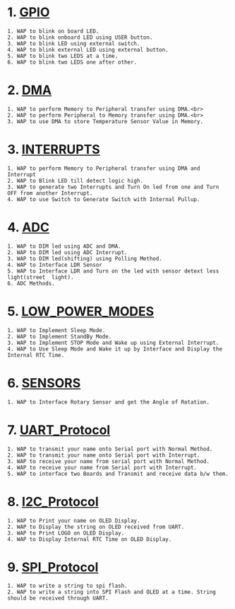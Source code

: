 # 1. [GPIO](../Microcontroller_Programming_&_Interfacing/GPIO)
    1. WAP to blink on board LED.
    2. WAP to blink onboard LED using USER button.
    3. WAP to blink LED using external switch.
    4. WAP to blink external LED using external button.
    5. WAP to blink two LEDS at a time.
    6. WAP to blink two LEDS one after other.
# 2. [DMA](../Microcontroller_Programming_&_Interfacing/DMA)
    1. WAP to perform Memory to Peripheral transfer using DMA.<br>
    2. WAP to perform Peripheral to Memory transfer using DMA.<br>
    3. WAP to use DMA to store Temperature Sensor Value in Memory.
# 3. [INTERRUPTS](../Microcontroller_Programming_&_Interfacing/Interrupts)
    1. WAP to perform Memory to Peripheral transfer using DMA and Interrupt
    2. WAP to Blink LED till detect logic high.
    3. WAP to generate two Interrupts and Turn On led from one and Turn OFF from another Interrupt.
    4. WAP to use Switch to Generate Switch with Internal Pullup.
# 4. [ADC](../Microcontroller_Programming_&_Interfacing/ADC)
    1. WAP to DIM led using ADC and DMA.
    2. WAP to DIM led using ADC Interrupt.
    3. WAP to DIM led(shifting) using Polling Method.
    4. WAP to Interface LDR Sensor
    5. WAP to Interface LDR and Turn on the led with sensor detext less light(street  light).
    6. ADC Methods.
# 5. [LOW_POWER_MODES](../Microcontroller_Programming_&_Interfacing/Low_Power_Modes)
    1. WAP to Implement Sleep Mode.
    2. WAP to Implement StandBy Mode.
    3. WAP to Implement STOP Mode and Wake up using External Interrupt.
    4. WAP to Use Sleep Mode and Wake it up by Interface and Display the Internal RTC Time. 
# 6. [SENSORS](../Microcontroller_Programming_&_Interfacing/Sensors)
    1. WAP to Interface Rotary Sensor and get the Angle of Rotation.
# 7. [UART_Protocol](../Microcontroller_Programming_&_Interfacing/UART)
    1. WAP to transmit your name onto Serial port with Normal Method.
    2. WAP to transmit your name onto Serial port with Interrupt.
    3. WAP to receive your name from serial port with Normal Method.
    4. WAP to receive your name from Serial port with Interrupt.
    5. WAP to interface two Boards and Transmit and receive data b/w them.
# 8. [I2C_Protocol](../Microcontroller_Programming_&_Interfacing/I2C)
    1. WAP to Print your name on OLED Display.
    2. WAP to Display the string on OLED received from UART.
    3. WAP to Print LOGO on OLED Display.
    4. WAP to Display Internal RTC Time on OLED Display.
# 9. [SPI_Protocol](../Microcontroller_Programming_&_Interfacing/SPI)
    1. WAP to write a string to spi flash.
    2. WAP to write a string into SPI Flash and OLED at a time. String should be received through UART.

